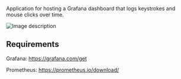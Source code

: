 Application for hosting a Grafana dashboard that logs keystrokes and mouse clicks over time.

![Image description](https://github.com/mchernoff/activitylog/activitylog.png)

## Requirements

Grafana: https://grafana.com/get

Prometheus: https://prometheus.io/download/

